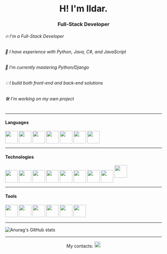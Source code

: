 
<h1 align= "center">H! I'm Ildar. </h1>
<h3 align = "center">Full-Stack Developer </h3>

###### 🔥 I'm a Full-Stack Developer
###### 🐍 I have experience with Python, Java, C#, and JavaScript
###### 🚀 I'm currently mastering Python/Django
###### 💡 I build both front-end and back-end solutions
###### 🛠️ I'm working on my own project

---

#### Languages
<p align="left"> 
<img align="center"  src="https://cdn.jsdelivr.net/gh/devicons/devicon@latest/icons/python/python-original.svg" height="40" width="40">
<img align="center"  src="https://cdn.jsdelivr.net/gh/devicons/devicon@latest/icons/html5/html5-original.svg" height="40" width="40"/>
<img align="center"  src="https://cdn.jsdelivr.net/gh/devicons/devicon@latest/icons/css3/css3-original.svg" height="40" width="40"/>
<img align="center"  src="https://cdn.jsdelivr.net/gh/devicons/devicon@latest/icons/javascript/javascript-original.svg" height="40" width="40" />
<img align="center" src="https://cdn.jsdelivr.net/gh/devicons/devicon@latest/icons/java/java-original.svg" height="40" width="40"/>
<img align="center" src="https://cdn.jsdelivr.net/gh/devicons/devicon@latest/icons/csharp/csharp-original.svg" height="40" width="40" />
<img align="center" src="https://cdn.jsdelivr.net/gh/devicons/devicon@latest/icons/git/git-original.svg" height="40" width="40" />
</p>

---

#### Technologies
<p align=left"">
<img align="center" src="https://cdn.jsdelivr.net/gh/devicons/devicon@latest/icons/django/django-plain.svg" height="40" width="40" />
<img align="center" src="https://cdn.jsdelivr.net/gh/devicons/devicon@latest/icons/djangorest/djangorest-original.svg"  height="40" width="40"/>
<img align="center" src="https://cdn.jsdelivr.net/gh/devicons/devicon@latest/icons/docker/docker-original.svg"  height="40" width="40" />
<img align="center" src="https://cdn.jsdelivr.net/gh/devicons/devicon@latest/icons/react/react-original.svg" height="40" width="40" />
<img align="center" src="https://cdn.jsdelivr.net/gh/devicons/devicon@latest/icons/vuejs/vuejs-original.svg" height="40" width="40" />
<img align="center" src="https://cdn.jsdelivr.net/gh/devicons/devicon@latest/icons/postgresql/postgresql-original.svg" height="40" width="40"/>
<img align="center" src="https://cdn.jsdelivr.net/gh/devicons/devicon@latest/icons/dot-net/dot-net-plain-wordmark.svg" height="40" width="40" />
<img align="center" src="https://cdn.jsdelivr.net/gh/devicons/devicon@latest/icons/dotnetcore/dotnetcore-original.svg" height="40" width="40"  />
<img src="https://cdn.jsdelivr.net/gh/devicons/devicon@latest/icons/sass/sass-original.svg" height="40" width="40"  />
          
</p>

---

#### Tools
<p>
    <img src="https://cdn.jsdelivr.net/gh/devicons/devicon@latest/icons/pycharm/pycharm-original.svg" height="40" width="40" />
    <img src="https://cdn.jsdelivr.net/gh/devicons/devicon@latest/icons/intellij/intellij-original.svg" height="40" width="40" />
    <img src="https://cdn.jsdelivr.net/gh/devicons/devicon@latest/icons/webstorm/webstorm-original.svg" height="40" width="40"/>
    <img src="https://cdn.jsdelivr.net/gh/devicons/devicon@latest/icons/vscode/vscode-original.svg" height="40" width="40" />
    <img src="https://cdn.jsdelivr.net/gh/devicons/devicon@latest/icons/visualstudio/visualstudio-original.svg" height="40" width="40" />
    <img src="https://cdn.jsdelivr.net/gh/devicons/devicon@latest/icons/linux/linux-original.svg"  height="40" width="40"/>        
</p>


----
<!-- ![](https://github-profile-summary-cards.vercel.app/api/cards/profile-details?username=PizzaProtocol&theme=solarized_dark) -->




![Anurag's GitHub stats](https://github-readme-stats.vercel.app/api?username=PizzaProtocol&show_icons=true&theme=shadow_green)


---
<p align="center">
My contacts:
   

<img href="https://www.facebook.com/profile.php?id=1775611104" src="https://cdn.jsdelivr.net/gh/devicons/devicon@latest/icons/facebook/facebook-original.svg" height="20" width="20" />
        
</p>
